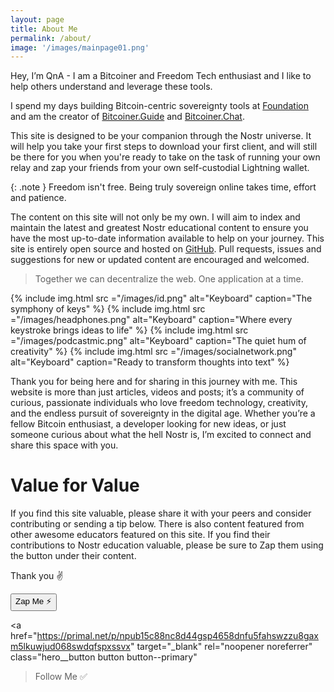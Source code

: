 ```yaml
---
layout: page
title: About Me
permalink: /about/
image: '/images/mainpage01.png'
---
```


Hey, I’m QnA - I am a Bitcoiner and Freedom Tech enthusiast and I like to help others understand and leverage these tools.

I spend my days building Bitcoin-centric sovereignty tools at [Foundation](https://foundation.xyz) and am the creator of [Bitcoiner.Guide](https://bitcoiner.guide) and [Bitcoiner.Chat](https://bitcoiner.chat).

This site is designed to be your companion through the Nostr universe. It will help you take your first steps to download your first client, and will still be there for you when you're ready to take on the task of running your own relay and zap your friends from your own self-custodial Lightning wallet.

{: .note }
Freedom isn't free. Being truly sovereign online takes time, effort and patience.

The content on this site will not only be my own. I will aim to index and maintain the latest and greatest Nostr educational content to ensure you have the most up-to-date information available to help on your journey. This site is entirely open source and hosted on [GitHub](https://github.com/BitcoinQnA/Hello-Nostr/). Pull requests, issues and suggestions for new or updated content are encouraged and welcomed.

> Together we can decentralize the web. One application at a time.


<div class="gallery-box">
  <div class="gallery gallery-columns-2">
    {% include img.html src ="/images/id.png" alt="Keyboard" caption="The symphony of keys" %}
    {% include img.html src ="/images/headphones.png" alt="Keyboard" caption="Where every keystroke brings ideas to life" %}
    {% include img.html src ="/images/podcastmic.png" alt="Keyboard" caption="The quiet hum of creativity" %}
    {% include img.html src ="/images/socialnetwork.png" alt="Keyboard" caption="Ready to transform thoughts into text" %}
  </div>
  <em> <a href="https://unsplash.com/" target="_blank"></a></em>
</div>

Thank you for being here and for sharing in this journey with me. This website is more than just articles, videos and posts; it’s a community of curious, passionate individuals who love freedom technology, creativity, and the endless pursuit of sovereignty in the digital age. Whether you’re a fellow Bitcoin enthusiast, a developer looking for new ideas, or just someone curious about what the hell Nostr is, I’m excited to connect and share this space with you. 

# Value for Value

If you find this site valuable, please share it with your peers and consider contributing or sending a tip below. There is also content featured from other awesome educators featured on this site. If you find their contributions to Nostr education valuable, please be sure to Zap them using the button under their content.

Thank you ✌️ 

<div class="button-container">
  <button
    id="nostr-zap-target"
    class="hero__button button button--primary nostr-zap-button nostr-zap-button--primary"
    data-npub="npub15c88nc8d44gsp4658dnfu5fahswzzu8gaxm5lkuwjud068swdqfspxssvx"
    data-relays="wss://relay.damus.io,wss://relay.snort.social,wss://nostr.wine,wss://relay.nostr.band"
  >
    Zap Me ⚡️
  </button>

  <a
    href="https://primal.net/p/npub15c88nc8d44gsp4658dnfu5fahswzzu8gaxm5lkuwjud068swdqfspxssvx"
    target="_blank"
    rel="noopener noreferrer"
    class="hero__button button button--primary"
  >Follow Me ✅</a>
</div>